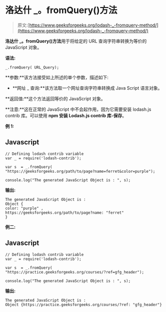 # 洛达什 _。fromQuery()方法

> 原文:[https://www.geeksforgeeks.org/lodash-_-fromquery-method/](https://www.geeksforgeeks.org/lodash-_-fromquery-method/)

**洛达什 _。fromQuery()方法**用于将给定的 URL 查询字符串转换为等价的 JavaScript 对象。

**语法:**

```
_.fromQuery( URL_Query);
```

**参数:**该方法接受如上所述的单个参数，描述如下:

*   **网址 _ 查询:**该方法取一个网址查询字符串转换成 Java Script 语言对象。

**返回值:**这个方法返回等价的 JavaScript 对象。

**注意:**这在正常的 JavaScript 中不会起作用，因为它需要安装 lodash.js contrib 库。可以使用 **npm 安装 Lodash.js contrib 库-保存**。

**例 1:**

## Javascript

```
// Defining lodash contrib variable 
var _ = require('lodash-contrib'); 

var s  = _.fromQuery(
"https://geeksforgeeks.org/path/to/page?name=ferret&color=purple"); 

console.log("The generated JavaScript Object is : ", s);
```

**输出:**

```
The generated JavaScript Object is :
Object {
color: "purple" ,
https://geeksforgeeks.org/path/to/page?name: "ferret"
}

```

**例二:**

## Javascript

```
// Defining lodash contrib variable 
var _ = require('lodash-contrib'); 

var s  = _.fromQuery(
"https://practice.geeksforgeeks.org/courses/?ref=gfg_header");

console.log("The generated JavaScript Object is : ", s);
```

**输出:**

```
The generated JavaScript Object is :
Object {https://practice.geeksforgeeks.org/courses/?ref: "gfg_header"}

```